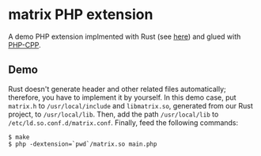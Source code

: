# matrix PHP extension

A demo PHP extension implmented with Rust (see [here](https://github.com/cwchentw/libmatrix-rust-demo)) and glued with [PHP-CPP](http://www.php-cpp.com/).

## Demo

Rust doesn't generate header and other related files automatically; therefore, you have to implement it by yourself.  In this demo case, put `matrix.h` to `/usr/local/include` and `libmatrix.so`, generated from our Rust project, to `/usr/local/lib`.  Then, add the path `/usr/local/lib` to `/etc/ld.so.conf.d/matrix.conf`.  Finally, feed the following commands:

```
$ make
$ php -dextension=`pwd`/matrix.so main.php
```
